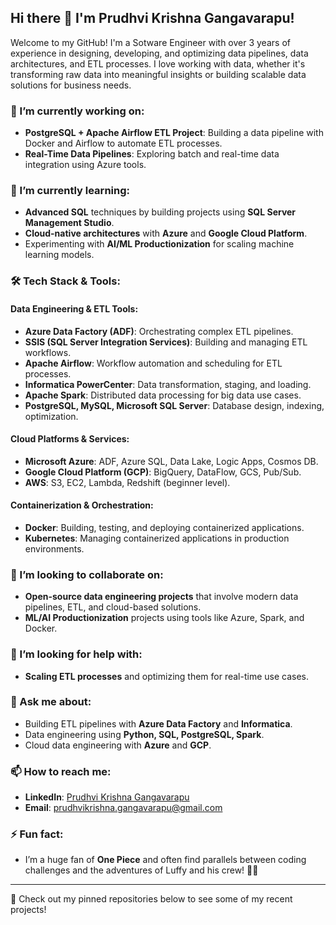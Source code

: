 ## Hi there 👋 I'm Prudhvi Krishna Gangavarapu!

Welcome to my GitHub! I'm a Sotware Engineer with over 3 years of experience in designing, developing, and optimizing data pipelines, data architectures, and ETL processes. I love working with data, whether it's transforming raw data into meaningful insights or building scalable data solutions for business needs.

### 🔭 I’m currently working on:
- **PostgreSQL + Apache Airflow ETL Project**: Building a data pipeline with Docker and Airflow to automate ETL processes.
- **Real-Time Data Pipelines**: Exploring batch and real-time data integration using Azure tools.

### 🌱 I’m currently learning:
- **Advanced SQL** techniques by building projects using **SQL Server Management Studio**.
- **Cloud-native architectures** with **Azure** and **Google Cloud Platform**.
- Experimenting with **AI/ML Productionization** for scaling machine learning models.

### 🛠 Tech Stack & Tools:
#### **Data Engineering & ETL Tools:**
- **Azure Data Factory (ADF)**: Orchestrating complex ETL pipelines.
- **SSIS (SQL Server Integration Services)**: Building and managing ETL workflows.
- **Apache Airflow**: Workflow automation and scheduling for ETL processes.
- **Informatica PowerCenter**: Data transformation, staging, and loading.
- **Apache Spark**: Distributed data processing for big data use cases.
- **PostgreSQL, MySQL, Microsoft SQL Server**: Database design, indexing, optimization.

#### **Cloud Platforms & Services:**
- **Microsoft Azure**: ADF, Azure SQL, Data Lake, Logic Apps, Cosmos DB.
- **Google Cloud Platform (GCP)**: BigQuery, DataFlow, GCS, Pub/Sub.
- **AWS**: S3, EC2, Lambda, Redshift (beginner level).
  
#### **Containerization & Orchestration:**
- **Docker**: Building, testing, and deploying containerized applications.
- **Kubernetes**: Managing containerized applications in production environments.

### 👯 I’m looking to collaborate on:
- **Open-source data engineering projects** that involve modern data pipelines, ETL, and cloud-based solutions.
- **ML/AI Productionization** projects using tools like Azure, Spark, and Docker.

### 🤔 I’m looking for help with:
- **Scaling ETL processes** and optimizing them for real-time use cases.

### 💬 Ask me about:
- Building ETL pipelines with **Azure Data Factory** and **Informatica**.
- Data engineering using **Python, SQL, PostgreSQL, Spark**.
- Cloud data engineering with **Azure** and **GCP**.

### 📫 How to reach me:
- **LinkedIn**: [Prudhvi Krishna Gangavarapu](https://www.linkedin.com/in/prudhvi-gangavarapu)
- **Email**: prudhvikrishna.gangavarapu@gmail.com

### ⚡ Fun fact:
- I’m a huge fan of **One Piece** and often find parallels between coding challenges and the adventures of Luffy and his crew! 🏴‍☠️

---

🌟 Check out my pinned repositories below to see some of my recent projects!
